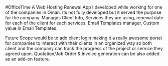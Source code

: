 #OfficeTime
A Web Hosting Renewal App I developed while working for one of the companies in Oman. Its not fully developed but it served the purpose for the company.
Manages Client Info, Services they are using, renewal date for each of the client for each services.
Email Templates manager, Custom value in Email Templates.

Future Scope would be to add client login making it a really awesome portal for companies to interact with their clients in an organized way so both client and the company can track the progress of the project or service they agreed upon. Quotation/Job Order & Invoice generation can be also added as an add-on feature.

